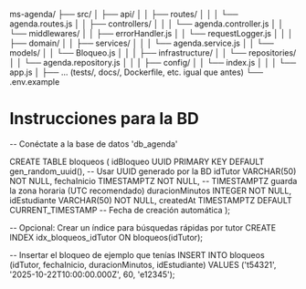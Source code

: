 ms-agenda/
├── src/
│   ├── api/
│   │   ├── routes/
│   │   │   └── agenda.routes.js
│   │   ├── controllers/
│   │   │   └── agenda.controller.js
│   │   └── middlewares/
│   │       ├── errorHandler.js
│   │       └── requestLogger.js
│   │
│   ├── domain/
│   │   ├── services/
│   │   │   └── agenda.service.js
│   │   └── models/
│   │       └── Bloqueo.js
│   │
│   ├── infrastructure/
│   │   └── repositories/
│   │       └── agenda.repository.js
│   │
│   ├── config/
│   │   └── index.js
│   │
│   └── app.js
│
├── ... (tests/, docs/, Dockerfile, etc. igual que antes)
└── .env.example


# Instrucciones para la BD
-- Conéctate a la base de datos 'db_agenda'

CREATE TABLE bloqueos (
    idBloqueo UUID PRIMARY KEY DEFAULT gen_random_uuid(), -- Usar UUID generado por la BD
    idTutor VARCHAR(50) NOT NULL,
    fechaInicio TIMESTAMPTZ NOT NULL, -- TIMESTAMPTZ guarda la zona horaria (UTC recomendado)
    duracionMinutos INTEGER NOT NULL,
    idEstudiante VARCHAR(50) NOT NULL,
    createdAt TIMESTAMPTZ DEFAULT CURRENT_TIMESTAMP -- Fecha de creación automática
);

-- Opcional: Crear un índice para búsquedas rápidas por tutor
CREATE INDEX idx_bloqueos_idTutor ON bloqueos(idTutor);

-- Insertar el bloqueo de ejemplo que tenías
INSERT INTO bloqueos (idTutor, fechaInicio, duracionMinutos, idEstudiante) VALUES
('t54321', '2025-10-22T10:00:00.000Z', 60, 'e12345');